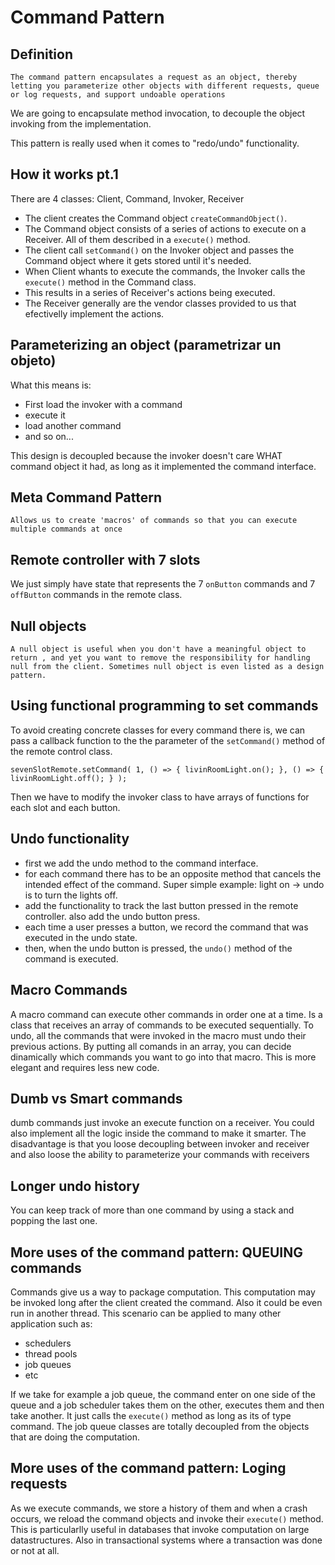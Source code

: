 # Command Pattern

## Definition

```
The command pattern encapsulates a request as an object, thereby letting you parameterize other objects with different requests, queue or log requests, and support undoable operations
```

We are going to encapsulate method invocation, to decouple the object invoking from the implementation.

This pattern is really used when it comes to "redo/undo" functionality.

## How it works pt.1

There are 4 classes: Client, Command, Invoker, Receiver

- The client creates the Command object `createCommandObject()`.
- The Command object consists of a series of actions to execute on a Receiver. All of them described in a `execute()` method.
- The client call `setCommand()` on the Invoker object and passes the Command object where it gets stored until it's needed.
- When Client whants to execute the commands, the Invoker calls the `execute()` method in the Command class.
- This results in a series of Receiver's actions being executed.
- The Receiver generally are the vendor classes provided to us that efectivelly implement the actions.

## Parameterizing an object (parametrizar un objeto)

What this means is:

- First load the invoker with a command
- execute it
- load another command
- and so on...

This design is decoupled because the invoker doesn't care WHAT command object it had, as long as it implemented the command interface.

## Meta Command Pattern

```
Allows us to create 'macros' of commands so that you can execute multiple commands at once
```

## Remote controller with 7 slots

We just simply have state that represents the 7 `onButton` commands and 7 `offButton` commands in the remote class.

## Null objects

```
A null object is useful when you don't have a meaningful object to return , and yet you want to remove the responsibility for handling null from the client. Sometimes null object is even listed as a design pattern.
```

## Using functional programming to set commands

To avoid creating concrete classes for every command there is, we can pass a callback function to the the parameter of the `setCommand()` method of the remote control class.

`sevenSlotRemote.setCommand(
  1,
  () => {
    livinRoomLight.on();
  },
  () => {
    livinRoomLight.off();
  }
);`

Then we have to modify the invoker class to have arrays of functions for each slot and each button.

## Undo functionality

- first we add the undo method to the command interface.
- for each command there has to be an opposite method that cancels the intended effect of the command. Super simple example: light on -> undo is to turn the lights off.
- add the functionality to track the last button pressed in the remote controller. also add the undo button press.
- each time a user presses a button, we record the command that was executed in the undo state.
- then, when the undo button is pressed, the `undo()` method of the command is executed.

## Macro Commands

A macro command can execute other commands in order one at a time. Is a class that receives an array of commands to be executed sequentially.
To undo, all the commands that were invoked in the macro must undo their previous actions.
By putting all comands in an array, you can decide dinamically which commands you want to go into that macro. This is more elegant and requires less new code.

## Dumb vs Smart commands

dumb commands just invoke an execute function on a receiver.
You could also implement all the logic inside the command to make it smarter. The disadvantage is that you loose decoupling between invoker and receiver and also loose the ability to parameterize your commands with receivers

## Longer undo history

You can keep track of more than one command by using a stack and popping the last one.

## More uses of the command pattern: QUEUING commands

Commands give us a way to package computation. This computation may be invoked long after the client created the command. Also it could be even run in another thread. This scenario can be applied to many other application such as:

- schedulers
- thread pools
- job queues
- etc

If we take for example a job queue, the command enter on one side of the queue and a job scheduler takes them on the other, executes them and then take another.
It just calls the `execute()` method as long as its of type command.
The job queue classes are totally decoupled from the objects that are doing the computation.

## More uses of the command pattern: Loging requests

As we execute commands, we store a history of them and when a crash occurs, we reload the command objects and invoke their `execute()` method.
This is particularlly useful in databases that invoke computation on large datastructures. Also in transactional systems where a transaction was done or not at all.

